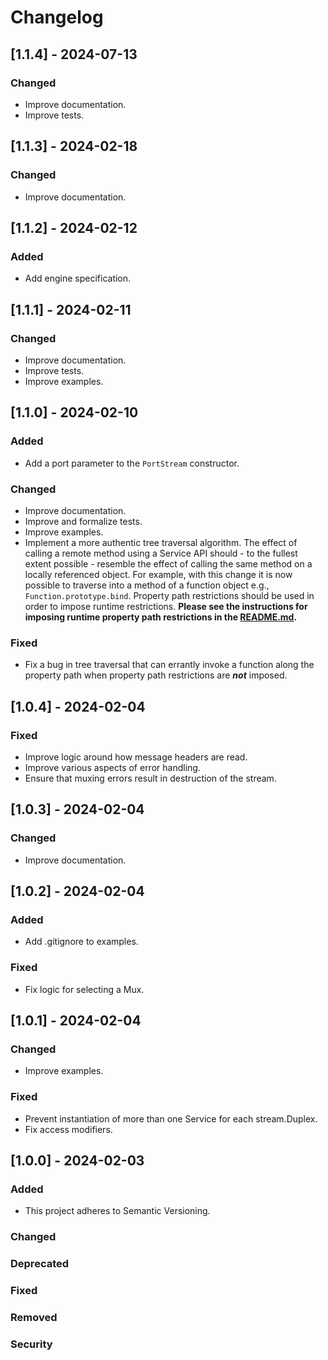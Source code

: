 # Changelog

## [1.1.4] - 2024-07-13
### Changed
- Improve documentation.
- Improve tests.

## [1.1.3] - 2024-02-18
### Changed
- Improve documentation.

## [1.1.2] - 2024-02-12
### Added
- Add engine specification.

## [1.1.1] - 2024-02-11
### Changed
- Improve documentation.
- Improve tests.
- Improve examples.

## [1.1.0] - 2024-02-10
### Added
- Add a port parameter to the `PortStream` constructor.
### Changed
- Improve documentation.
- Improve and formalize tests.
- Improve examples.
- Implement a more authentic tree traversal algorithm.  The effect of calling a remote method using a Service API should - to the fullest extent possible - resemble the effect of calling the same method on a locally referenced object.  For example, with this change it is now possible to traverse into a method of a function object e.g., `Function.prototype.bind`.  Property path restrictions should be used in order to impose runtime restrictions.  **Please see the instructions for imposing runtime property path restrictions in the [README.md](https://github.com/faranalytics/network-services/?tab=readme-ov-file#restrict-api-calls-at-runtime).**
### Fixed
- Fix a bug in tree traversal that can errantly invoke a function along the property path when property path restrictions are ***not*** imposed.

## [1.0.4] - 2024-02-04
### Fixed
- Improve logic around how message headers are read.
- Improve various aspects of error handling.
- Ensure that muxing errors result in destruction of the stream.

## [1.0.3] - 2024-02-04
### Changed
- Improve documentation.

## [1.0.2] - 2024-02-04
### Added
- Add .gitignore to examples.
### Fixed
- Fix logic for selecting a Mux.

## [1.0.1] - 2024-02-04
### Changed
- Improve examples.
### Fixed
- Prevent instantiation of more than one Service for each stream.Duplex.
- Fix access modifiers.

## [1.0.0] - 2024-02-03
### Added
- This project adheres to Semantic Versioning.
### Changed
### Deprecated
### Fixed
### Removed
### Security